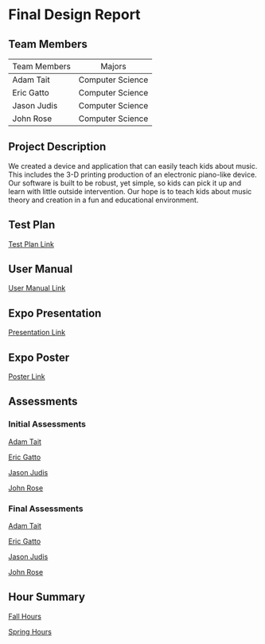 # Final Design Report

## Team Members

 <span style="font-weight:normal">Team Members</span>| <span style="font-weight:normal">Majors</span>
------------ | -------------
Adam Tait | Computer Science
Eric Gatto | Computer Science
Jason Judis | Computer Science
John Rose | Computer Science

## Project Description
We created a device and application that can easily teach kids about music. This includes the 3-D printing production of an electronic piano-like device. Our software is built to be robust, yet simple, so kids can pick it up and learn with little outside intervention. Our hope is to teach kids about music theory and creation in a fun and educational environment.
## Test Plan
[Test Plan Link](https://github.com/judisjt/seniordesign/blob/master/Final_Design_Report/Test_Plan.docx)

## User Manual
[User Manual Link](https://github.com/judisjt/seniordesign/blob/master/Final_Design_Report/User_Guide.md)

## Expo Presentation
[Presentation Link](https://www.youtube.com/watch?v=BlYmc0ORWro)

## Expo Poster
[Poster Link](https://github.com/judisjt/seniordesign/blob/master/Final_Design_Report/Expo_Poster.pdf)

## Assessments

### Initial Assessments
[Adam Tait](https://github.com/judisjt/seniordesign/blob/master/Final_Design_Report/Initial_Assessment_Adam_Tait.md)

[Eric Gatto](https://github.com/judisjt/seniordesign/blob/master/Final_Design_Report/Initial_Assessment_Eric_Gatto.md)

[Jason Judis](https://github.com/judisjt/seniordesign/blob/master/Final_Design_Report/Initial_Assessment_Jason_Judis.md)

[John Rose](https://github.com/judisjt/seniordesign/blob/master/Final_Design_Report/Initial_Assessment_John_Rose.md)

### Final Assessments
[Adam Tait](https://github.com/judisjt/seniordesign/blob/master/Final_Design_Report/Final_Assessment_Adam_Tait.docx)

[Eric Gatto](https://github.com/judisjt/seniordesign/blob/master/Final_Design_Report/Final_Assessment_Eric_Gatto.docx)

[Jason Judis](https://github.com/judisjt/seniordesign/blob/master/Final_Design_Report/Final_Assessment_Jason_Judis.docx)

[John Rose](https://github.com/judisjt/seniordesign/blob/master/Final_Design_Report/Final_Assessment_John_Rose.docx)


## Hour Summary
[Fall Hours](https://github.com/judisjt/seniordesign/blob/master/Final_Design_Report/Fall_Hours.xlsx)

[Spring Hours](https://github.com/judisjt/seniordesign/blob/master/Final_Design_Report/Spring_Hours.xlsx)


